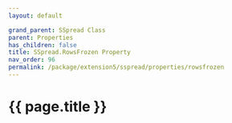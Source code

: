 ```yaml
---
layout: default

grand_parent: SSpread Class
parent: Properties
has_children: false
title: SSpread.RowsFrozen Property
nav_order: 96
permalink: /package/extension5/sspread/properties/rowsfrozen
---
```

# {{ page.title }}